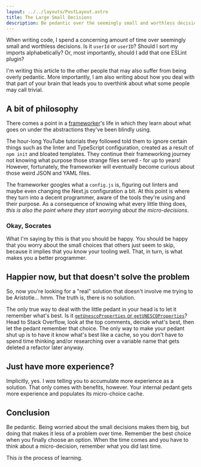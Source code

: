 ```yaml
---
layout: ../../layouts/PostLayout.astro
title: The Large Small Decisions
description: Be pedantic over the seemingly small and worthless decisions.
---
```


When writing code, I spend a concerning amount of time over seemingly small and
worthless decisions. Is it `userId` or `userID`? Should I sort my imports
alphabetically? Or, most importantly, should I add that one ESLint plugin?

I'm writing this article to the other people that may also suffer from being
overly pedantic. More importantly, I am also writing about how you deal with
that part of your brain that leads you to overthink about what some people may
call trivial.

## A bit of philosophy

There comes a point in a
[frameworker](https://johndanielraines.medium.com/be-an-engineer-not-a-frameworker-c58fe28d0c88)'s
life in which they learn about what goes on under the abstractions they've been
blindly using.

The hour-long YouTube tutorials they followed told them to ignore certain things
such as the linter and TypeScript configuration, created as a result of
`npm init` and bloated templates. They continue their frameworking journey not
knowing what purpose those strange files served - for up to years! However,
fortunately, the frameworker will eventually become curious about those weird
JSON and YAML files.

The frameworker googles what a `config.js` is, figuring out linters and maybe
even changing the Next.js configuration a bit. At this point is where they turn
into a decent programmer, aware of the tools they're using and their purpose. As
a consequence of knowing what every little thing does, _this is also the point
where they start worrying about the micro-decisions_.

### Okay, Socrates

What I'm saying by this is that you should be happy. You should be happy that
you worry about the small choices that others just seem to skip, because it
implies that you know your tooling well. That, in turn, is what makes you a
better programmer.

## Happier now, but that doesn't solve the problem

So, now you're looking for a "real" solution that doesn't involve me trying to
be Aristotle... hmm. The truth is, there is no solution.

The only true way to deal with the little pedant in your head is to let it
remember what's best. Is it
[`getUnescoProperties` or `getUNESCOProperties`](https://stackoverflow.com/questions/15526107/acronyms-in-camelcase)?
Head to Stack Overflow, look at the top comments, decide what's best, then let
the pedant remember that choice. The only way to make your pedant shut up is to
have it know what's best like a cache, so you don't have to spend time thinking
and/or researching over a variable name that gets deleted a refactor later
anyway.

## Just have more experience?

Implicitly, yes. I _was_ telling you to accumulate more experience as a
solution. That only comes with benefits, however. Your internal pedant gets more
experience and populates its micro-choice cache.

## Conclusion

Be pedantic. Being worried about the small decisions makes them big, but doing
that makes it less of a problem over time. Remember the best choice when you
finally choose an option. When the time comes and you have to think about a
micro-decision, remember what you did last time.

This _is_ the process of learning.
